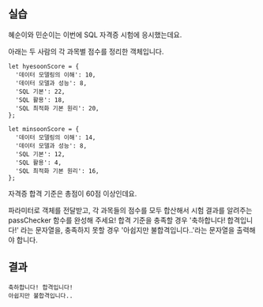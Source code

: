 ## 실습

혜순이와 민순이는 이번에 SQL 자격증 시험에 응시했는데요.

아래는 두 사람의 각 과목별 점수를 정리한 객체입니다.

```
let hyesoonScore = {
  '데이터 모델링의 이해': 10,
  '데이터 모델과 성능': 8,
  'SQL 기본': 22,
  'SQL 활용': 18,
  'SQL 최적화 기본 원리': 20,
};

let minsoonScore = {
  '데이터 모델링의 이해': 14,
  '데이터 모델과 성능': 8,
  'SQL 기본': 12,
  'SQL 활용': 4,
  'SQL 최적화 기본 원리': 16,
};
```

자격증 합격 기준은 총점이 60점 이상인데요.

파라미터로 객체를 전달받고, 각 과목들의 점수를 모두 합산해서 시험 결과를 알려주는 passChecker 함수를 완성해 주세요!
합격 기준을 충족할 경우 '축하합니다! 합격입니다!' 라는 문자열을, 충족하지 못할 경우 '아쉽지만 불합격입니다..'라는 문자열을 출력해야 합니다.

## 결과


```
축하합니다! 합격입니다!
아쉽지만 불합격입니다..
```